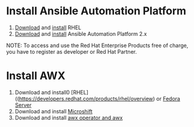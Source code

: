 Install Ansible Automation Platform
====================================

1. [Download](https://developers.redhat.com/products/rhel/overview) and [install](https://access.redhat.com/documentation/en-us/red_hat_enterprise_linux/8/html/performing_a_standard_rhel_installation/index) RHEL
2. [Download](https://developers.redhat.com/products/ansible/download)  and [install](https://access.redhat.com/documentation/en-us/red_hat_ansible_automation_platform/2.1/html/red_hat_ansible_automation_platform_installation_guide/index)  Ansible Automation Platform 2.x

NOTE: To access  and use the Red Hat Enterprise Products free of charge, you have to register as developer or Red Hat Partner.

Install AWX
===========

1. Download and install0 [RHEL]((https://developers.redhat.com/products/rhel/overview) or [Fedora Server](https://getfedora.org/en/server/download/)
2. Download and install [Microshift](https://microshift.io/docs/getting-started/)
3. Download and install [awx operator and awx](https://github.com/ansible/awx-operator)
